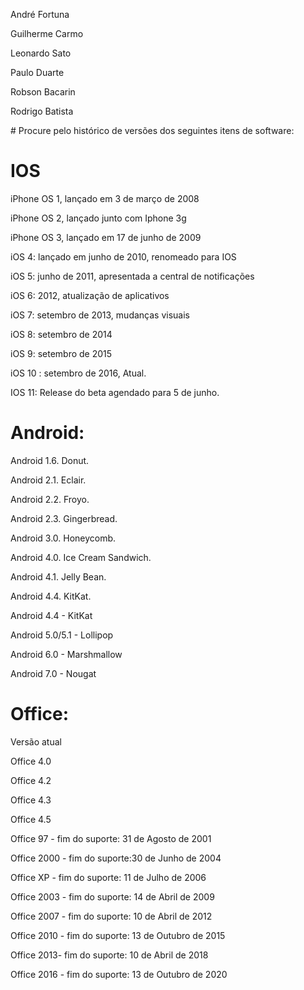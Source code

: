 <p>André Fortuna</p>
<p>Guilherme Carmo</p>
<p>Leonardo Sato</p>
<p>Paulo Duarte </p>
<p>Robson Bacarin</p>
<p>Rodrigo Batista</p>
# Procure pelo histórico de versões dos seguintes itens de software:

# IOS
<p>iPhone OS 1, lançado em  3 de março de 2008</p>
<p>iPhone OS 2, lançado junto com Iphone 3g</p>
<p>iPhone OS 3, lançado em 17 de junho de 2009</p>
<p>iOS 4: lançado em junho de 2010, renomeado para IOS</p>
<p>iOS 5: junho de 2011, apresentada a central de notificações</p>
<p>iOS 6: 2012, atualização de aplicativos</p>
<p>iOS 7: setembro de 2013, mudanças visuais</p>
<p>iOS 8: setembro de 2014</p>
<p>iOS 9: setembro de 2015</p>
<p>iOS 10 : setembro de 2016, Atual.</p>
<p>IOS 11: Release do beta agendado para 5 de junho.</p>

# Android:
<p>Android 1.6. Donut.</p>
<p>Android 2.1. Eclair.</p>
<p>Android 2.2. Froyo.</p>
<p>Android 2.3. Gingerbread.</p>
<p>Android 3.0. Honeycomb.</p>
<p>Android 4.0. Ice Cream Sandwich.</p>
<p>Android 4.1. Jelly Bean.</p>
<p>Android 4.4. KitKat.</p>
<p>Android 4.4 - KitKat</p>
<p>Android 5.0/5.1 - Lollipop</p>
<p>Android 6.0 - Marshmallow</p>
<p>Android 7.0 - Nougat</p>

# Office:
<p>Versão atual	</p>
<p>Office 4.0	</p>
<p>Office 4.2	</p>
<p>Office 4.3	</p>
<p>Office 4.5	</p>
<p>Office 97	- fim do suporte: 31 de Agosto de 2001</p>
<p>Office 2000 - fim do suporte:30 de Junho de 2004</p>
<p>Office XP - fim do suporte:	11 de Julho de 2006</p>
<p>Office 2003 - fim do suporte:	14 de Abril de 2009</p>
<p>Office 2007 - fim do suporte:	10 de Abril de 2012</p>
<p>Office 2010 - fim do suporte:	13 de Outubro de 2015</p>
<p>Office 2013- fim do suporte: 	10 de Abril de 2018</p>
<p>Office 2016 - fim do suporte:	13 de Outubro de 2020</p>



